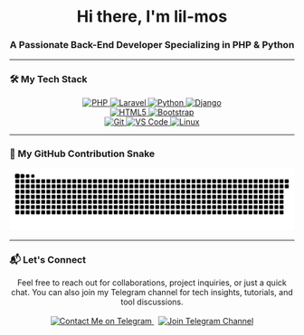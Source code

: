 <h1 align="center">Hi there, I'm lil-mos </h1>
<h3 align="center">A Passionate Back-End Developer Specializing in PHP & Python</h3>


---

### 🛠️ My Tech Stack

<p align="center">
  <a href="https://www.php.net" target="_blank" rel="noreferrer"> 
    <img src="https://img.shields.io/badge/PHP-777BB4?style=for-the-badge&logo=php&logoColor=white" alt="PHP"/> 
  </a>
  <a href="https://laravel.com/" target="_blank" rel="noreferrer"> 
    <img src="https://img.shields.io/badge/Laravel-FF2D20?style=for-the-badge&logo=laravel&logoColor=white" alt="Laravel"/> 
  </a>
  <a href="https://www.python.org" target="_blank" rel="noreferrer"> 
    <img src="https://img.shields.io/badge/Python-3776AB?style=for-the-badge&logo=python&logoColor=white" alt="Python"/> 
  </a>
  <a href="https://www.djangoproject.com/" target="_blank" rel="noreferrer"> 
    <img src="https://img.shields.io/badge/Django-092E20?style=for-the-badge&logo=django&logoColor=white" alt="Django"/> 
  </a>
  <br>
  <a href="https://www.w3.org/html/" target="_blank" rel="noreferrer"> 
    <img src="https://img.shields.io/badge/HTML-E34F26?style=for-the-badge&logo=html5&logoColor=white" alt="HTML5"/> 
  </a>
  <a href="https://getbootstrap.com" target="_blank" rel="noreferrer"> 
    <img src="https://img.shields.io/badge/Bootstrap-7952B3?style=for-the-badge&logo=bootstrap&logoColor=white" alt="Bootstrap"/> 
  </a>
  <br>
  <a href="https://git-scm.com/" target="_blank" rel="noreferrer"> 
    <img src="https://img.shields.io/badge/Git-F05032?style=for-the-badge&logo=git&logoColor=white" alt="Git"/> 
  </a>
  <a href="https://code.visualstudio.com/" target="_blank" rel="noreferrer"> 
    <img src="https://img.shields.io/badge/VS%20Code-007ACC?style=for-the-badge&logo=visual-studio-code&logoColor=white" alt="VS Code"/> 
  </a>
  <a href="https://www.linux.org/" target="_blank" rel="noreferrer"> 
    <img src="https://img.shields.io/badge/Linux-FCC624?style=for-the-badge&logo=linux&logoColor=black" alt="Linux"/> 
  </a>
</p>

---

### 🐍 My GitHub Contribution Snake

<div align="center">
  <!-- THIS IS THE CORRECTED LINE FOR YOU -->
  <img src="https://raw.githubusercontent.com/lil-mos/lil-mos/output/github-contribution-grid-snake.svg" alt="GitHub Contribution Snake">
</div>

---

### 📬 Let's Connect

<p align="center">
  Feel free to reach out for collaborations, project inquiries, or just a quick chat. You can also join my Telegram channel for tech insights, tutorials, and tool discussions.
  <br><br>
  <a href="https://t.me/PvMoSiBoT" target="_blank">
    <img src="https://img.shields.io/badge/Telegram-Contact%20Me-2CA5E0?style=for-the-badge&logo=telegram&logoColor=white" alt="Contact Me on Telegram" />
  </a>
  &nbsp;
  <a href="https://t.me/error_apps" target="_blank">
    <img src="https://img.shields.io/badge/Telegram-Join%20Channel-0088cc?style=for-the-badge&logo=telegram&logoColor=white" alt="Join Telegram Channel">
  </a>
</p>
